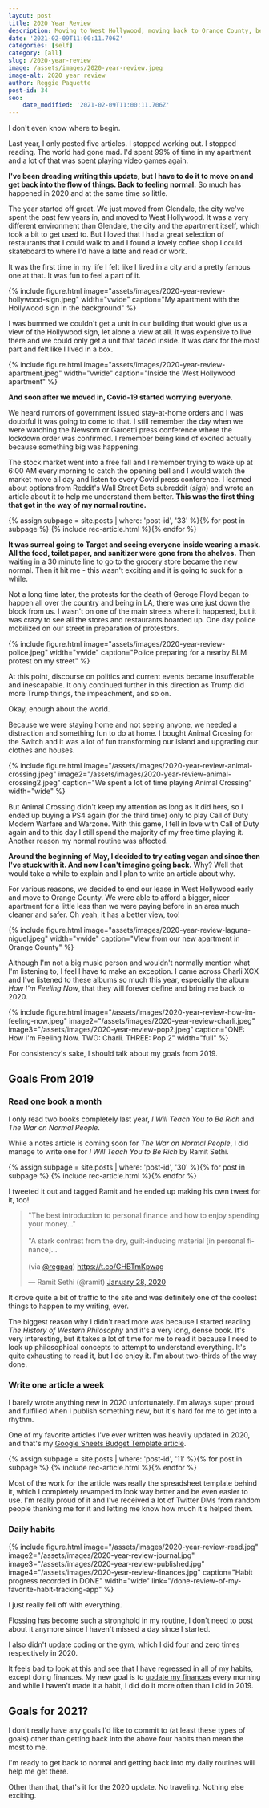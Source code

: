 ```yaml
---
layout: post
title: 2020 Year Review
description: Moving to West Hollywood, moving back to Orange County, becoming vegan, life with Covid-19
date: '2021-02-09T11:00:11.706Z'
categories: [self]
category: [all]
slug: /2020-year-review
image: /assets/images/2020-year-review.jpeg
image-alt: 2020 year review
author: Reggie Paquette
post-id: 34
seo:
    date_modified: '2021-02-09T11:00:11.706Z'
---
```


I don't even know where to begin.

Last year, I only posted five articles. I stopped working out. I stopped reading. The world had gone mad. I'd spent 99% of time in my apartment and a lot of that was spent playing video games again.

**I've been dreading writing this update, but I have to do it to move on and get back into the flow of things. Back to feeling normal.** So much has happened in 2020 and at the same time so little.

The year started off great. We just moved from Glendale, the city we've spent the past few years in, and moved to West Hollywood. It was a very different environment than Glendale, the city and the apartment itself, which took a bit to get used to. But I loved that I had a great selection of restaurants that I could walk to and I found a lovely coffee shop I could skateboard to where I'd have a latte and read or work.

It was the first time in my life I felt like I lived in a city and a pretty famous one at that. It was fun to feel a part of it.

{% include figure.html image="assets/images/2020-year-review-hollywood-sign.jpeg" width="vwide" caption="My apartment with the Hollywood sign in the background" %}

I was bummed we couldn't get a unit in our building that would give us a view of the Hollywood sign, let alone a view at all. It was expensive to live there and we could only get a unit that faced inside. It was dark for the most part and felt like I lived in a box.

{% include figure.html image="assets/images/2020-year-review-apartment.jpeg" width="vwide" caption="Inside the West Hollywood apartment" %}

**And soon after we moved in, Covid-19 started worrying everyone.**

We heard rumors of government issued stay-at-home orders and I was doubtful it was going to come to that. I still remember the day when we were watching the Newsom or Garcetti press conference where the lockdown order was confirmed. I remember being kind of excited actually because something big was happening.

The stock market went into a free fall and I remember trying to wake up at 6:00 AM every morning to catch the opening bell and I would watch the market move all day and listen to every Covid press conference. I learned about options from Reddit's Wall Street Bets subreddit (*sigh*) and wrote an article about it to help me understand them better. **This was the first thing that got in the way of my normal routine.**

{% assign subpage = site.posts | where: 'post-id', '33' %}{% for post in subpage %} {% include rec-article.html %}{% endfor %}

**It was surreal going to Target and seeing everyone inside wearing a mask. All the food, toilet paper, and sanitizer were gone from the shelves.** Then waiting in a 30 minute line to go to the grocery store became the new normal. Then it hit me - this wasn't exciting and it is going to suck for a while.

Not a long time later, the protests for the death of Geroge Floyd began to happen all over the country and being in LA, there was one just down the block from us. I wasn't on one of the main streets where it happened, but it was crazy to see all the stores and restaurants boarded up. One day police mobilized on our street in preparation of protestors.

{% include figure.html image="assets/images/2020-year-review-police.jpeg" width="vwide" caption="Police preparing for a nearby BLM protest on my street" %}

At this point, discourse on politics and current events became insufferable and inescapable. It only continued further in this direction as Trump did more Trump things, the impeachment, and so on.

Okay, enough about the world.

Because we were staying home and not seeing anyone, we needed a distraction and something fun to do at home. I bought Animal Crossing for the Switch and it was a lot of fun transforming our island and upgrading our clothes and houses.

{% include figure.html image="/assets/images/2020-year-review-animal-crossing.jpeg" image2="/assets/images/2020-year-review-animal-crossing2.jpeg" caption="We spent a lot of time playing Animal Crossing" width="wide" %}

But Animal Crossing didn't keep my attention as long as it did hers, so I ended up buying a PS4 again (for the third time) only to play Call of Duty Modern Warfare and Warzone. With this game, I fell in love with Call of Duty again and to this day I still spend the majority of my free time playing it. Another reason my normal routine was affected.

**Around the beginning of May, I decided to try eating vegan and since then I've stuck with it. And now I can't imagine going back.** Why? Well that would take a while to explain and I plan to write an article about why.

For various reasons, we decided to end our lease in West Hollywood early and move to Orange County. We were able to afford a bigger, nicer apartment for a little less than we were paying before in an area much cleaner and safer. Oh yeah, it has a better view, too!

{% include figure.html image="assets/images/2020-year-review-laguna-niguel.jpeg" width="vwide" caption="View from our new apartment in Orange County" %}

Although I'm not a big music person and wouldn't normally mention what I'm listening to, I feel I have to make an exception. I came across Charli XCX and I've listened to these albums so much this year, especially the album *How I'm Feeling Now*, that they will forever define and bring me back to 2020.

{% include figure.html image="/assets/images/2020-year-review-how-im-feeling-now.jpeg" image2="/assets/images/2020-year-review-charli.jpeg" image3="/assets/images/2020-year-review-pop2.jpeg" caption="ONE: How I'm Feeling Now. TWO: Charli. THREE: Pop 2" width="full" %}

For consistency's sake, I should talk about my goals from 2019.

## Goals From 2019

### Read one book a month

I only read two books completely last year, *I Will Teach You to Be Rich* and *The War on Normal People*.

While a notes article is coming soon for *The War on Normal People*, I did manage to write one for *I Will Teach You to Be Rich* by Ramit Sethi.

{% assign subpage = site.posts | where: 'post-id', '30' %}{% for post in subpage %} {% include rec-article.html %}{% endfor %}

I tweeted it out and tagged Ramit and he ended up making his own tweet for it, too!

<blockquote class="twitter-tweet"><p lang="en" dir="ltr">&quot;The best introduction to personal finance and how to enjoy spending your money...&quot;<br><br>&quot;A stark contrast from the dry, guilt-inducing material [in personal finance]...<br><br>(via <a href="https://twitter.com/regpaq?ref_src=twsrc%5Etfw">@regpaq</a>) <a href="https://t.co/GHBTmKpwag">https://t.co/GHBTmKpwag</a></p>&mdash; Ramit Sethi (@ramit) <a href="https://twitter.com/ramit/status/1222196945348894725?ref_src=twsrc%5Etfw">January 28, 2020</a></blockquote> <script async src="https://platform.twitter.com/widgets.js" charset="utf-8"></script> 

It drove quite a bit of traffic to the site and was definitely one of the coolest things to happen to my writing, ever.

The biggest reason why I didn't read more was because I started reading *The History of Western Philosophy* and it's a very long, dense book. It's very interesting, but it takes a lot of time for me to read it because I need to look up philosophical concepts to attempt to understand everything. It's quite exhausting to read it, but I do enjoy it. I'm about two-thirds of the way done.

### Write one article a week

I barely wrote anything new in 2020 unfortunately. I'm always super proud and fulfilled when I publish something new, but it's hard for me to get into a rhythm.

One of my favorite articles I've ever written was heavily updated in 2020, and that's my [Google Sheets Budget Template article](/google-sheets-budget-template).

{% assign subpage = site.posts | where: 'post-id', '11' %}{% for post in subpage %} {% include rec-article.html %}{% endfor %}

Most of the work for the article was really the spreadsheet template behind it, which I completely revamped to look way better and be even easier to use. I'm really proud of it and I've received a lot of Twitter DMs from random people thanking me for it and letting me know how much it's helped them.

### Daily habits

{% include figure.html image="/assets/images/2020-year-review-read.jpg" image2="/assets/images/2020-year-review-journal.jpg" image3="/assets/images/2020-year-review-published.jpg" image4="/assets/images/2020-year-review-finances.jpg" caption="Habit progress recorded in DONE" width="wide" link="/done-review-of-my-favorite-habit-tracking-app" %}

I just really fell off with everything.

Flossing has become such a stronghold in my routine, I don't need to post about it anymore since I haven't missed a day since I started.

I also didn't update coding or the gym, which I did four and zero times respectively in 2020.

It feels bad to look at this and see that I have regressed in all of my habits, except doing finances. My new goal is to [update my finances](/google-sheets-budget-template) every morning and while I haven't made it a habit, I did do it more often than I did in 2019.

## Goals for 2021?

I don't really have any goals I'd like to commit to (at least these types of goals) other than getting back into the above four habits than mean the most to me.

I'm ready to get back to normal and getting back into my daily routines will help me get there.

Other than that, that's it for the 2020 update. No traveling. Nothing else exciting.